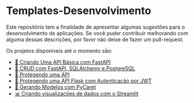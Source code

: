 # Templates-Desenvolvimento
Este repositório tem a finalidade de apresentar algumas sugestões para o desenvolvimento de aplicações. Se você puder contribuir melhorando com alguma dessas descrições, por favor não deixe de fazer um pull-request.

Os projetos disponíveis até o momento são:
- [🫡 Criando Uma API Básica com FastAPI](https://github.com/Murilo-ZC/Templates-Desenvolvimento/tree/main/criando-uma-api-fastapi-basic)
- [🎲 CRUD com FastAPI, SQLAlchemy e PostgreSQL](https://github.com/Murilo-ZC/Templates-Desenvolvimento/tree/main/crud-docker-compose)
- [🔐 Protegendo uma API](https://github.com/Murilo-ZC/Templates-Desenvolvimento/tree/main/api-autenticacao)
- [🔐 Protegendo uma API Flask com Autenticação por JWT](https://github.com/Murilo-ZC/Templates-Desenvolvimento/tree/main/autenticacao-flask)
- [🧠 Gerando Modelos com PyCaret](https://github.com/Murilo-ZC/Templates-Desenvolvimento/tree/main/intro-pycaret)
- [📊 Criando visualizações de dados com o Streamlit](https://github.com/Murilo-ZC/Templates-Desenvolvimento/tree/main/intro-streamlit)